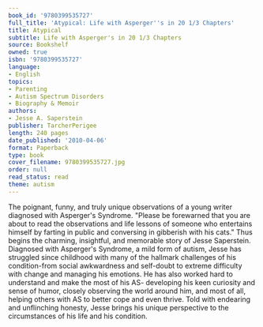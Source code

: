 ```yaml
---
book_id: '9780399535727'
full_title: 'Atypical: Life with Asperger''s in 20 1/3 Chapters'
title: Atypical
subtitle: Life with Asperger's in 20 1/3 Chapters
source: Bookshelf
owned: true
isbn: '9780399535727'
language:
- English
topics:
- Parenting
- Autism Spectrum Disorders
- Biography & Memoir
authors:
- Jesse A. Saperstein
publisher: TarcherPerigee
length: 240 pages
date_published: '2010-04-06'
format: Paperback
type: book
cover_filename: 9780399535727.jpg
order: null
read_status: read
theme: autism
---
```

The poignant, funny, and truly unique observations of a young writer diagnosed with Asperger's Syndrome.
"Please be forewarned that you are about to read the observations and life lessons of someone who entertains himself by farting in public and conversing in gibberish with his cats."
Thus begins the charming, insightful, and memorable story of Jesse Saperstein. Diagnosed with Asperger's Syndrome, a mild form of autism, Jesse has struggled since childhood with many of the hallmark challenges of his condition-from social awkwardness and self-doubt to extreme difficulty with change and managing his emotions.
He has also worked hard to understand and make the most of his AS- developing his keen curiosity and sense of humor, closely observing the world around him, and most of all, helping others with AS to better cope and even thrive. Told with endearing and unflinching honesty, Jesse brings his unique perspective to the circumstances of his life and his condition.
